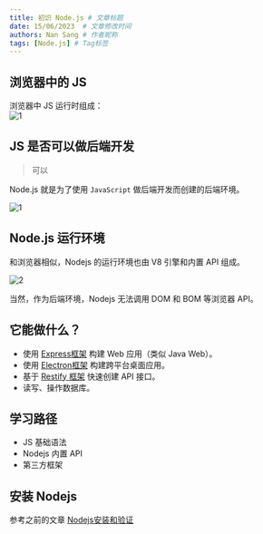 ```yaml
---
title: 初识 Node.js # 文章标题
date: 15/06/2023  # 文章修改时间
authors: Nan Sang # 作者昵称
tags: [Node.js] # Tag标签
---
```

## 浏览器中的 JS

浏览器中 JS 运行时组成：  
![1](https://jetzihan-img.oss-cn-beijing.aliyuncs.com/blog/20220811100036.png)

## JS 是否可以做后端开发

>可以

Node.js 就是为了使用 `JavaScript` 做后端开发而创建的后端环境。  

![1](https://jetzihan-img.oss-cn-beijing.aliyuncs.com/blog/20220811100507.png)

## Node.js 运行环境

和浏览器相似，Nodejs 的运行环境也由 V8 引擎和内置 API 组成。  

![2](https://jetzihan-img.oss-cn-beijing.aliyuncs.com/blog/20220811100659.png)

当然，作为后端环境，Nodejs 无法调用 DOM 和 BOM 等浏览器 API。  

## 它能做什么？

- 使用 [Express框架](https://expressjs.com/zh-cn/) 构建 Web 应用（类似 Java Web）。  
- 使用 [Electron框架](https://www.electronjs.org/) 构建跨平台桌面应用。  
- 基于 [Restify 框架](http://restify.com/) 快速创建 API 接口。  
- 读写、操作数据库。

## 学习路径

- JS 基础语法
- Nodejs 内置 API
- 第三方框架

## 安装 Nodejs

参考之前的文章 [Nodejs安装和验证](../../../FrontEnd/02.FETricks/04.%E5%AE%89%E8%A3%85node.js%E5%92%8Cnpm.md)
